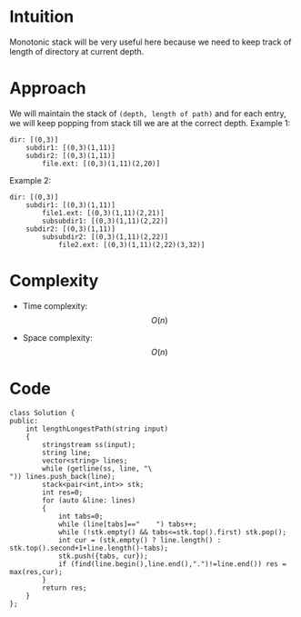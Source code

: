 # Intuition
<!-- Describe your first thoughts on how to solve this problem. -->
Monotonic stack will be very useful here because we need to keep track of length of directory at current depth.

# Approach
<!-- Describe your approach to solving the problem. -->
We will maintain the stack of `(depth, length of path)` and for each entry, we will keep popping from stack till we are at the correct depth.
Example 1:
```
dir: [(0,3)]
	subdir1: [(0,3)(1,11)]
	subdir2: [(0,3)(1,11)]
		file.ext: [(0,3)(1,11)(2,20)]
```
Example 2:
```
dir: [(0,3)]
	subdir1: [(0,3)(1,11)]
		file1.ext: [(0,3)(1,11)(2,21)]
		subsubdir1: [(0,3)(1,11)(2,22)]
	subdir2: [(0,3)(1,11)]
		subsubdir2: [(0,3)(1,11)(2,22)]
			file2.ext: [(0,3)(1,11)(2,22)(3,32)]
```
# Complexity
- Time complexity: $$O(n)$$
<!-- Add your time complexity here, e.g. $$O(n)$$ -->

- Space complexity: $$O(n)$$
<!-- Add your space complexity here, e.g. $$O(n)$$ -->

# Code
```
class Solution {
public:
    int lengthLongestPath(string input) 
    {
        stringstream ss(input);
        string line;
        vector<string> lines;
        while (getline(ss, line, "\
")) lines.push_back(line);
        stack<pair<int,int>> stk;
        int res=0;
        for (auto &line: lines)
        {
            int tabs=0;
            while (line[tabs]=="	") tabs++;
            while (!stk.empty() && tabs<=stk.top().first) stk.pop();
            int cur = (stk.empty() ? line.length() : stk.top().second+1+line.length()-tabs);
            stk.push({tabs, cur});
            if (find(line.begin(),line.end(),".")!=line.end()) res = max(res,cur);
        }
        return res;
    }
};
```
